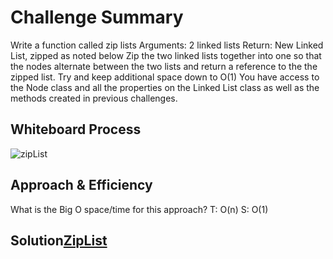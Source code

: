 # Challenge Summary
Write a function called zip lists
Arguments: 2 linked lists
Return: New Linked List, zipped as noted below
Zip the two linked lists together into one so that the nodes alternate between the two lists and return a reference to the the zipped list.
Try and keep additional space down to O(1)
You have access to the Node class and all the properties on the Linked List class as well as the methods created in previous challenges.
## Whiteboard Process

![zipList](https://user-images.githubusercontent.com/97823170/158064760-5b18fd1d-dc2a-437d-a988-08f7f456bc14.png)

## Approach & Efficiency
 What is the Big O space/time for this approach?
 T: O(n)
 S: O(1)
## Solution[ZipList](https://github.com/basharalmhairat/data-structures-and-algorithms/blob/main/Linking/app/src/main/java/Linking/LinkedList.java)
